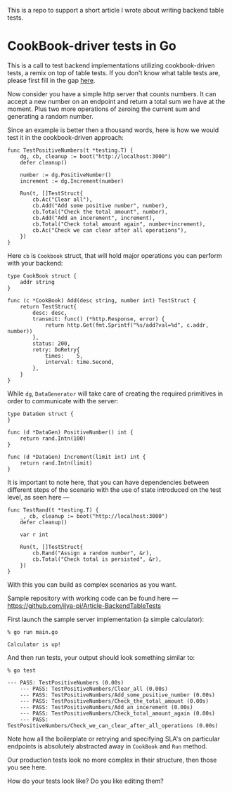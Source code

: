 This is a repo to support a short article I wrote about writing backend table tests.

# CookBook-driver tests in Go

This is a call to test backend implementations utilizing cookbook-driven tests, a remix on top of table tests. If you don't know what table tests are, please first fill in the gap [here](https://blog.golang.org/subtests).

Now consider you have a simple http server that counts numbers. It can accept a new number on an endpoint and return a total sum we have at the moment. Plus two more operations of zeroing the current sum and generating a random number.

Since an example is better then a thousand words, here is how we would test it in the cookbook-driven approach:

```
func TestPositiveNumbers(t *testing.T) {
	dg, cb, cleanup := boot("http://localhost:3000")
	defer cleanup()

	number := dg.PositiveNumber()
	increment := dg.Increment(number)

	Run(t, []TestStruct{
		cb.Ac("Clear all"),
		cb.Add("Add some positive number", number),
		cb.Total("Check the total amount", number),
		cb.Add("Add an incerement", increment),
		cb.Total("Check total amount again", number+increment),
		cb.Ac("Check we can clear after all operations"),
	})
}
```

Here `cb` is `Cookbook` struct, that will hold major operations you can perform with your backend:
```
type CookBook struct {
	addr string
}

func (c *CookBook) Add(desc string, number int) TestStruct {
	return TestStruct{
		desc: desc,
		transmit: func() (*http.Response, error) {
			return http.Get(fmt.Sprintf("%s/add?val=%d", c.addr, number))
		},
		status: 200,
		retry: DoRetry{
			times:    5,
			interval: time.Second,
		},
	}
}
```

While `dg`, `DataGenerator` will take care of creating the required primitives in order to communicate with the server:

```
type DataGen struct {
}

func (d *DataGen) PositiveNumber() int {
	return rand.Intn(100)
}

func (d *DataGen) Increment(limit int) int {
	return rand.Intn(limit)
}
```

It is important to note here, that you can have dependencies between different steps of the scenario with the use of state introduced on the test level, as seen here — 

```
func TestRand(t *testing.T) {
	_, cb, cleanup := boot("http://localhost:3000")
	defer cleanup()

	var r int

	Run(t, []TestStruct{
		cb.Rand("Assign a random number", &r),
		cb.Total("Check total is persisted", &r),
	})
}
```

With this you can build as complex scenarios as you want.

Sample repository with working code can be found here — https://github.com/ilya-pi/Article-BackendTableTests

First launch the sample server implementation (a simple calculator):

```
% go run main.go

Calculator is up!
```

And then run tests, your output should look something similar to:

```
% go test 

--- PASS: TestPositiveNumbers (0.00s)
    --- PASS: TestPositiveNumbers/Clear_all (0.00s)
    --- PASS: TestPositiveNumbers/Add_some_positive_number (0.00s)
    --- PASS: TestPositiveNumbers/Check_the_total_amount (0.00s)
    --- PASS: TestPositiveNumbers/Add_an_incerement (0.00s)
    --- PASS: TestPositiveNumbers/Check_total_amount_again (0.00s)
    --- PASS: TestPositiveNumbers/Check_we_can_clear_after_all_operations (0.00s)
```

Note how all the boilerplate or retrying and specifying SLA's on particular endpoints is absolutely abstracted away in `CookBook` and `Run` method.

Our production tests look no more complex in their structure, then those you see here. 

How do your tests look like? Do you like editing them?
